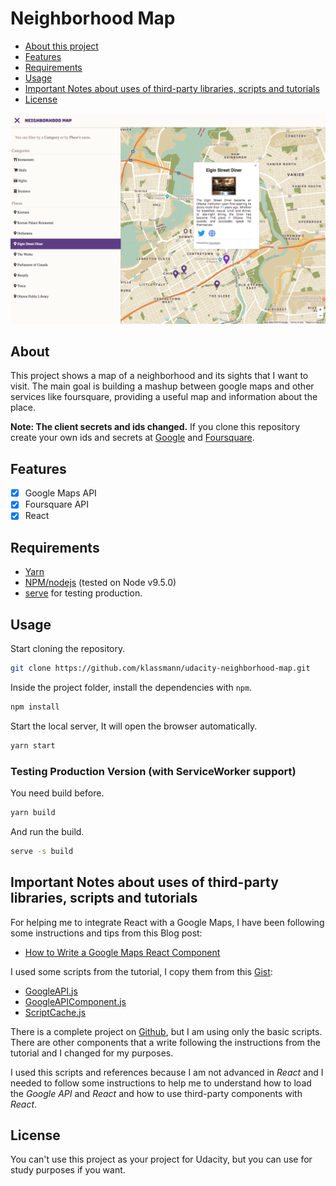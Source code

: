 # Neighborhood Map

- [About this project](#about)
- [Features](#features)
- [Requirements](#requirements)
- [Usage](#usage)
- [Important Notes about uses of third-party libraries, scripts and tutorials](#important-notes)
- [License](#license)

<a name="about"></a>
![Screenshot](screenshot.png)
## About
This project shows a map of a neighborhood and its sights that I want to visit. The main goal is building a mashup between google maps and other services like foursquare, providing a useful map and information about the place.

**Note: The client secrets and ids changed.**
If you clone this repository create your own ids and secrets at [Google](https://console.developers.google.com/apis/credentials) and [Foursquare](https://developer.foursquare.com/).


<a name="features"></a>
## Features
- [x] Google Maps API
- [x] Foursquare API
- [x] React

<a name="requirements"></a>
## Requirements
- [Yarn](https://yarnpkg.com/en/)
- [NPM/nodejs](https://nodejs.org/en/) (tested on Node v9.5.0)
- [serve](https://github.com/zeit/serve) for testing production.

<a name="usage"></a>
## Usage

Start cloning the repository.
```bash
git clone https://github.com/klassmann/udacity-neighborhood-map.git
```

Inside the project folder, install the dependencies with `npm`.
```bash
npm install
```

Start the local server, It will open the browser automatically.
```bash
yarn start
```

### Testing Production Version (with ServiceWorker support)

You need build before.
```bash
yarn build
```

And run the build.
```bash
serve -s build
```

<a name="important-notes"></a>
## Important Notes about uses of third-party libraries, scripts and tutorials

For helping me to integrate React with a Google Maps, I have been following some instructions and tips from this Blog post:
  - [How to Write a Google Maps React Component](https://www.fullstackreact.com/articles/how-to-write-a-google-maps-react-component/)

I used some scripts from the tutorial, I copy them from this [Gist](https://gist.github.com/auser/1d55aa3897f15d17caf21dc39b85b663):
  - [GoogleAPI.js](https://gist.github.com/auser/1d55aa3897f15d17caf21dc39b85b663#file-googleapi-js)
  - [GoogleAPIComponent.js](https://gist.github.com/auser/1d55aa3897f15d17caf21dc39b85b663#file-googleapicomponent-js)
  - [ScriptCache.js](https://gist.github.com/auser/1d55aa3897f15d17caf21dc39b85b663#file-scriptcache-js)

There is a complete project on [Github](https://github.com/fullstackreact/google-maps-react), but I am using only the basic scripts. There are other components that a write following the instructions from the tutorial and I changed for my purposes.

I used this scripts and references because I am not advanced in *React* and I needed to follow some instructions to help me to understand how to load the *Google API* and *React* and how to use third-party components with *React*.

<a name="license"></a>
## License
You can't use this project as your project for Udacity, but you can use for study purposes if you want.
